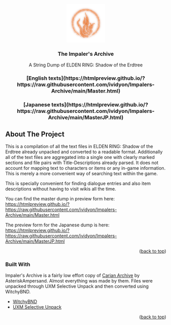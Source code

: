 <div id="top"></div>
<!--
*** Thanks for checking out the Best-README-Template. If you have a suggestion
*** that would make this better, please fork the repo and create a pull request
*** or simply open an issue with the tag "enhancement".
*** Don't forget to give the project a star!
*** Thanks again! Now go create something AMAZING! :D
-->



<!-- PROJECT LOGO -->
<br />
<div align="center">
  <img src="Crest.png" alt="Logo" width="120">

  <h3 align="center">The Impaler's Archive</h3>

  <p align="center">
    A String Dump of ELDEN RING: Shadow of the Erdtree
  </p>
</div>

<div align="center">
<h3>[English texts](https://htmlpreview.github.io/?https://raw.githubusercontent.com/ividyon/Impalers-Archive/main/Master.html)</h3>
<h3>[Japanese texts](https://htmlpreview.github.io/?https://raw.githubusercontent.com/ividyon/Impalers-Archive/main/MasterJP.html)</h3>
</div>

<!-- ABOUT THE PROJECT -->
## About The Project

This is a compilation of all the text files in ELDEN RING: Shadow of the Erdtree already unpacked and converted to a readable format. Additionally all of the text files are aggregated into a single one with clearly marked sections and file pairs with Title-Descriptions already parsed. It does not account for mapping text to characters or items or any in-game information. This is merely a more convenient way of searching text within the game.

This is specially convenient for finding dialogue entries and also item descriptions without having to visit wikis all the time.

You can find the master dump in preview form here: https://htmlpreview.github.io/?https://raw.githubusercontent.com/ividyon/Impalers-Archive/main/Master.html

The preview form for the Japanese dump is here: https://htmlpreview.github.io/?https://raw.githubusercontent.com/ividyon/Impalers-Archive/main/MasterJP.html

<p align="right">(<a href="#top">back to top</a>)</p>

### Built With

Impaler's Archive is a fairly low effort copy of [Carian Archive](https://github.com/AsteriskAmpersand/Carian-Archive) by AsteriskAmpersand. Almost everything was made by them.
Files were unpacked through UXM Selective Unpack and then converted using WitchyBND.

* [WitchyBND](https://github.com/ividyon/WitchyBND)
* [UXM Selective Unpack](https://github.com/Nordgaren/UXM-Selective-Unpack)

<p align="right">(<a href="#top">back to top</a>)</p>
